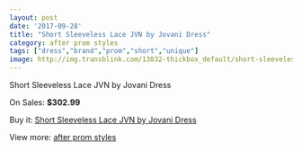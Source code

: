 ```yaml
---
layout: post
date: '2017-09-28'
title: "Short Sleeveless Lace JVN by Jovani Dress"
category: after prom styles
tags: ["dress","brand","prom","short","unique"]
image: http://img.transblink.com/13832-thickbox_default/short-sleeveless-lace-jvn-by-jovani-dress.jpg
---
```

Short Sleeveless Lace JVN by Jovani Dress

On Sales: **$302.99**
<a href="https://www.transblink.com/en/after-prom-styles/4430-short-sleeveless-lace-jvn-by-jovani-dress.html"><amp-img layout="responsive" width="600" height="600" src="//img.transblink.com/13832-thickbox_default/short-sleeveless-lace-jvn-by-jovani-dress.jpg" alt="Short Sleeveless Lace JVN by Jovani Dress 0" /></a>
<a href="https://www.transblink.com/en/after-prom-styles/4430-short-sleeveless-lace-jvn-by-jovani-dress.html"><amp-img layout="responsive" width="600" height="600" src="//img.transblink.com/13834-thickbox_default/short-sleeveless-lace-jvn-by-jovani-dress.jpg" alt="Short Sleeveless Lace JVN by Jovani Dress 1" /></a>
<a href="https://www.transblink.com/en/after-prom-styles/4430-short-sleeveless-lace-jvn-by-jovani-dress.html"><amp-img layout="responsive" width="600" height="600" src="//img.transblink.com/13833-thickbox_default/short-sleeveless-lace-jvn-by-jovani-dress.jpg" alt="Short Sleeveless Lace JVN by Jovani Dress 2" /></a>

Buy it: [Short Sleeveless Lace JVN by Jovani Dress](https://www.transblink.com/en/after-prom-styles/4430-short-sleeveless-lace-jvn-by-jovani-dress.html "Short Sleeveless Lace JVN by Jovani Dress")

View more: [after prom styles](https://www.transblink.com/en/55-after-prom-styles "after prom styles")